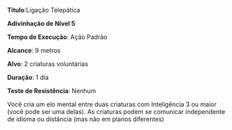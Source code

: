 **Titulo**:Ligação Telepática

**Adivinhação de Nível 5**

**Tempo de Execução**: Ação Padrão

**Alcance**: 9 metros

**Alvo**: 2 criaturas voluntárias

**Duração**: 1 dia

**Teste de Resistência**: Nenhum

Você cria um elo mental entre duas criaturas com Inteligência 3 ou maior (você pode ser uma delas). As criaturas podem se comunicar independente de idioma ou distância (mas não em planos diferentes)